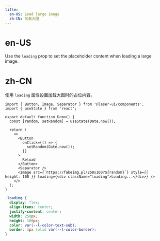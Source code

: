```yaml
---
title:
  en-US: Load large image
  zh-CN: 加载大图
---
```


# en-US

Use the `loading` prop to set the placeholder content when loading a large image.

# zh-CN

使用 `loading` 属性设置加载大图时的占位内容。

```tsx
import { Button, Image, Separator } from '@laser-ui/components';
import { useState } from 'react';

export default function Demo() {
  const [random, setRandom] = useState(Date.now());

  return (
    <>
      <Button
        onClick={() => {
          setRandom(Date.now());
        }}
      >
        Reload
      </Button>
      <Separator />
      <Image src={`https://fakeimg.pl/250x100?${random}`} style={{ height: 100 }} loading={<div className="loading">Loading...</div>} />
    </>
  );
}
```

```scss
.loading {
  display: flex;
  align-items: center;
  justify-content: center;
  width: 250px;
  height: 100px;
  color: var(--l-color-text-sub);
  border: 1px solid var(--l-color-border);
}
```
